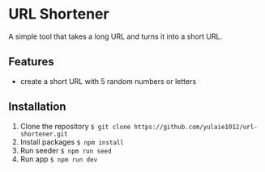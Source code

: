 # URL Shortener
A simple tool that takes a long URL and turns it into a short URL.

## Features
- create a short URL with 5 random numbers or letters

## Installation
1. Clone the repository
``$ git clone https://github.com/yulaie1012/url-shortener.git``
2. Install packages
``$ npm install``
3. Run seeder
``$ npm run seed``
4. Run app
``$ npm run dev``